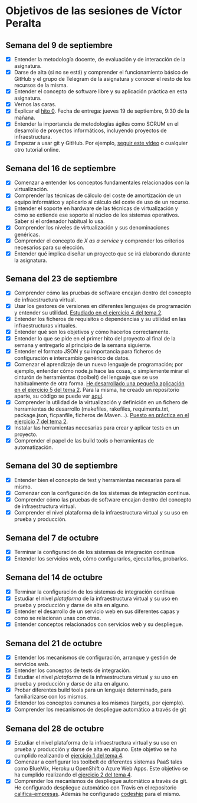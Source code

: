 # Objetivos de las sesiones de Víctor Peralta

## Semana del 9 de septiembre

- [X] Entender la metodología docente, de evaluación y de interacción de la asignatura.  
- [X] Darse de alta (si no se está) y comprender el funcionamiento básico de GitHub y el grupo de Telegram de la asignatura y conocer el resto de los recursos de la misma.
- [X] Entender el concepto de software libre y su aplicación práctica en esta asignatura.
- [X] Vernos las caras.
- [X] Explicar el [hito 0](http://jj.github.io/IV/documentos/proyecto/0.Repositorio). Fecha de entrega: jueves 19 de septiembre, 9:30 de la mañana.
- [X] Entender la importancia de metodologías ágiles como SCRUM en el desarrollo de proyectos informáticos, incluyendo proyectos de infraestructura.
- [X] Empezar a usar git y GitHub. Por ejemplo, [seguir este vídeo](https://www.youtube.com/watch?v=gmXyJI01qa8) o cualquier otro tutorial online.

## Semana del 16 de septiembre

- [X] Comenzar a entender los conceptos fundamentales relacionados con la virtualización.
- [X] Comprender las técnicas de cálculo del coste de amortización de un equipo informático y aplicarlo al cálculo del coste de uso de un recurso.
- [X] Entender el soporte en hardware de las técnicas de virtualización y cómo se extiende ese soporte al núcleo de los sistemas operativos. Saber si el ordenador habitual lo usa.
- [X] Comprender los niveles de virtualización y sus denominaciones genéricas.
- [X] Comprender el concepto de *X as a service* y comprender los criterios necesarios para su elección.
- [X] Entender qué implica diseñar un proyecto que se irá elaborando durante la asignatura.

## Semana del 23 de septiembre

- [X] Comprender cómo las pruebas de software encajan dentro del concepto de infraestructura virtual.
- [X] Usar los gestores de versiones en diferentes lenguajes de programación y entender su utilidad. [Estudiado en el ejercicio 4 del tema 2](https://github.com/victorperalta93/IV-Ejercicios/blob/master/tema2.md).
- [X] Entender los ficheros de requisitos o dependencias y su utilidad en las infraestructuras virtuales.
- [X] Entender qué son los objetivos y cómo hacerlos correctamente.
- [X] Entender lo que se pide en el primer hito del proyecto al final de la semana y entregarlo al principio de la semana siguiente.
- [X] Entender el formato JSON y su importancia para ficheros de configuración e intercambio genérico de datos.
- [X] Comenzar el aprendizaje de un nuevo lenguaje de programación; por ejemplo, entender cómo node.js hace las cosas, o simplemente mirar el cinturón de herramientas (toolbelt) del lenguaje que se use habitualmente de otra forma. [He desarrollado una pequeña aplicación en el ejercicio 5 del tema 2](https://github.com/victorperalta93/IV-Ejercicios/blob/master/tema2.md). Para la misma, he creado un repositorio aparte, su código se puede ver [aquí](https://github.com/victorperalta93/califica-empresas).
- [X] Comprender la utilidad de la virtualización y definición en un fichero de herramientas de desarrollo (makefiles, rakefiles, requiments.txt, package.json, ficpanfile, ficheros de Maven...). [Puesto en práctica en el ejercicio 7 del tema 2](https://github.com/victorperalta93/IV-Ejercicios/blob/master/tema2.md).
- [X] Instalar las herramientas necesarias para crear y aplicar tests en un proyecto.
- [X] Comprender el papel de las build tools o herramientas de automatización.

## Semana del 30 de septiembre

- [X] Entender bien el concepto de test y herramientas necesarias para el mismo.
- [X] Comenzar con la configuración de los sistemas de integración continua.
- [X] Comprender cómo las pruebas de software encajan dentro del concepto de infraestructura virtual.
- [X] Comprender el nivel plataforma de la infraestructura virtual y su uso en prueba y producción.

## Semana del 7 de octubre

- [X] Terminar la configuración de los sistemas de integración continua
- [X] Entender los servicios web, cómo configurarlos, ejecutarlos, probarlos.

## Semana del 14 de octubre

- [X] Terminar la configuración de los sistemas de integración continua
- [X] Estudiar el nivel *plataforma* de la infraestructura virtual y su uso en prueba y producción y darse de alta en alguno.
- [X] Entender el desarrollo de un servicio web en sus diferentes capas y como se relacionan unas con otras.
- [X] Entender conceptos relacionados con servicios web y su despliegue.

## Semana del 21 de octubre

- [X] Entender los mecanismos de configuración, arranque y gestión de servicios web.
- [X] Entender los conceptos de tests de integración.
- [X] Estudiar el nivel *plataforma* de la infraestructura virtual y su uso en prueba y producción y darse de alta en alguno.
- [X] Probar diferentes build tools para un lenguaje determinado, para familiarizarse con los mismos.
- [X] Entender los conceptos comunes a los mismos (targets, por ejemplo).
- [X] Comprender los mecanismos de despliegue automático a través de git

## Semana del 28 de octubre

- [X] Estudiar el nivel plataforma de la infraestructura virtual y su uso en prueba y producción y darse de alta en alguno. Este objetivo se ha cumplido realizando el [ejercicio 1 del tema 4](https://github.com/victorperalta93/IV-Ejercicios/blob/master/tema4.md).
- [X] Comenzar a configurar los toolbelt de diferentes sistemas PaaS tales como BlueMix, Heroku u OpenShift o Azure Web Apps. Este objetivo se ha cumplido realizando el [ejercicio 2 del tema 4](https://github.com/victorperalta93/IV-Ejercicios/blob/master/tema4.md).
- [X] Comprender los mecanismos de despliegue automático a través de git. He configurado despliegue automático con Travis en el repositorio [califica-empresas](https://github.com/victorperalta93/califica-empresas). Además he configurado [codeship](https://codeship.com/) para el mismo.